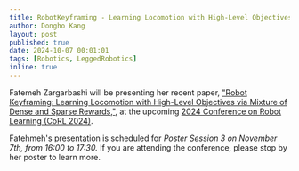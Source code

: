 ```yaml
---
title: RobotKeyframing - Learning Locomotion with High-Level Objectives via Mixture of Dense and Sparse Rewards
author: Dongho Kang
layout: post
published: true
date: 2024-10-07 00:01:01
tags: [Robotics, LeggedRobotics]
inline: true
---
```

Fatemeh Zargarbashi will be presenting her recent paper, ["Robot Keyframing: Learning Locomotion with High-Level Objectives via Mixture of Dense and Sparse Rewards,"](https://sites.google.com/view/robot-keyframing/), at the upcoming [2024 Conference on Robot Learning (CoRL 2024)](https://www.corl.org/). 

Fatehmeh's presentation is scheduled for *Poster Session 3 on November 7th, from 16:00 to 17:30.*  If you are attending the conference, please stop by her poster to learn more.